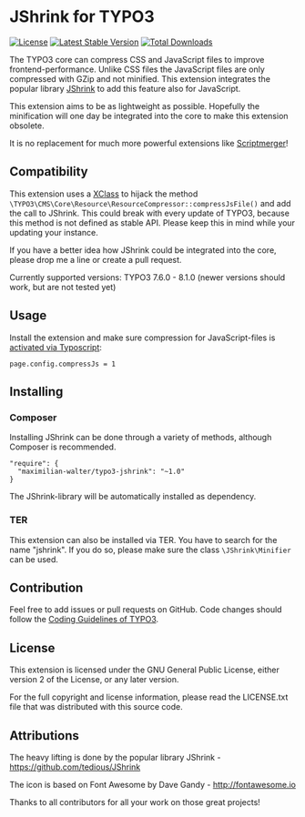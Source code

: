 # JShrink for TYPO3

[![License](http://img.shields.io/packagist/l/maximilian-walter/typo3-jshrink.svg)](https://github.com/maximilian-walter/typo3-jshrink/blob/master/LICENSE.txt)
[![Latest Stable Version](https://img.shields.io/packagist/v/maximilian-walter/typo3-jshrink.svg)](https://packagist.org/packages/maximilian-walter/typo3-jshrink)
[![Total Downloads](http://img.shields.io/packagist/dt/maximilian-walter/typo3-jshrink.svg)](https://packagist.org/packages/maximilian-walter/typo3-jshrink)

The TYPO3 core can compress CSS and JavaScript files to improve frontend-performance. Unlike CSS files the JavaScript files are
only compressed with GZip and not minified. This extension integrates the popular library
[JShrink](https://github.com/tedious/JShrink) to add this feature also for JavaScript.

This extension aims to be as lightweight as possible. Hopefully the minification will one day be integrated into the core to make this
extension obsolete.

It is no replacement for much more powerful extensions like [Scriptmerger](https://typo3.org/extensions/repository/view/scriptmerger)!


## Compatibility

This extension uses a [XClass](https://wiki.typo3.org/XCLASS) to hijack the method
```\TYPO3\CMS\Core\Resource\ResourceCompressor::compressJsFile()``` and add the call to JShrink. This could break with every update
of TYPO3, because this method is not defined as stable API. Please keep this in mind while your updating your instance.

If you have a better idea how JShrink could be integrated into the core, please drop me a line or create a pull request.

Currently supported versions: TYPO3 7.6.0 - 8.1.0 (newer versions should work, but are not tested yet) 


## Usage

Install the extension and make sure compression for JavaScript-files is [activated via Typoscript](https://docs.typo3.org/typo3cms/TyposcriptReference/Setup/Config/Index.html#compressjs):

```
page.config.compressJs = 1
```


## Installing

### Composer

Installing JShrink can be done through a variety of methods, although Composer is recommended.

```
"require": {
  "maximilian-walter/typo3-jshrink": "~1.0"
}
```

The JShrink-library will be automatically installed as dependency.


### TER

This extension can also be installed via TER. You have to search for the name "jshrink". If you do so, please make sure the class
```\JShrink\Minifier``` can be used.


## Contribution

Feel free to add issues or pull requests on GitHub. Code changes should follow the [Coding Guidelines of TYPO3](https://docs.typo3.org/typo3cms/CodingGuidelinesReference/).


## License

This extension is licensed under the GNU General Public License, either version 2 of the License, or any later version.

For the full copyright and license information, please read the LICENSE.txt file that was distributed with this source code.


## Attributions

The heavy lifting is done by the popular library JShrink - https://github.com/tedious/JShrink

The icon is based on Font Awesome by Dave Gandy - http://fontawesome.io

Thanks to all contributors for all your work on those great projects!
